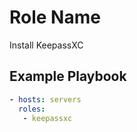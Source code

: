 Role Name
=========

Install KeepassXC

Example Playbook
----------------


```yml
- hosts: servers
  roles:
   - keepassxc
```
